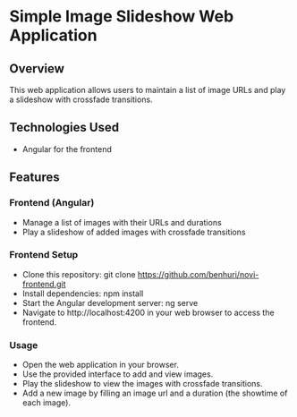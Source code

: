 
# Simple Image Slideshow Web Application
## Overview
This web application allows users to maintain a list of image URLs and play a slideshow with crossfade transitions.

## Technologies Used
- Angular for the frontend

## Features

### Frontend (Angular)
- Manage a list of images with their URLs and durations
- Play a slideshow of added images with crossfade transitions

### Frontend Setup
- Clone this repository: git clone https://github.com/benhuri/novi-frontend.git
- Install dependencies: npm install
- Start the Angular development server: ng serve
- Navigate to http://localhost:4200 in your web browser to access the frontend.

### Usage
- Open the web application in your browser.
- Use the provided interface to add and view images.
- Play the slideshow to view the images with crossfade transitions.
- Add a new image by filling an image url and a duration (the showtime of each image).
